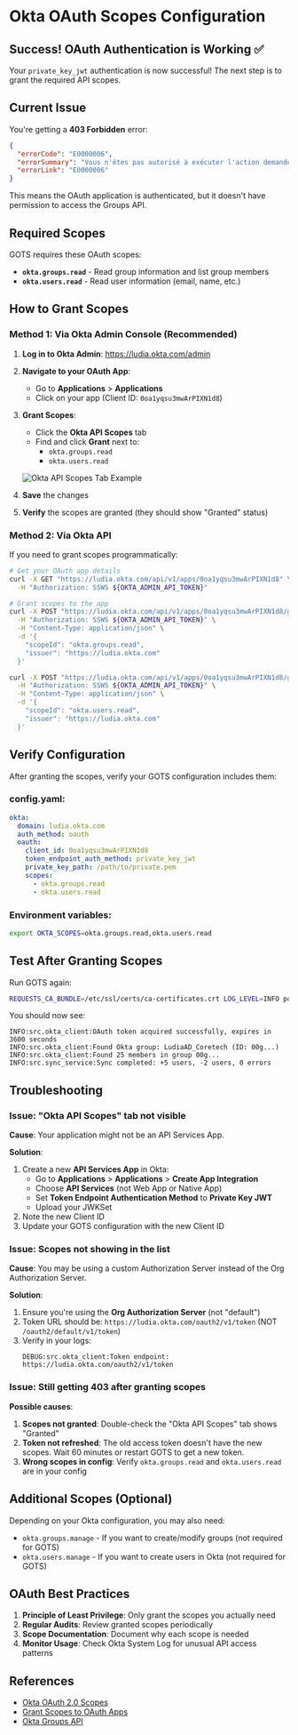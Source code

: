 # Okta OAuth Scopes Configuration

## Success! OAuth Authentication is Working ✅

Your `private_key_jwt` authentication is now successful! The next step is to grant the required API scopes.

## Current Issue

You're getting a **403 Forbidden** error:

```json
{
  "errorCode": "E0000006",
  "errorSummary": "Vous n'êtes pas autorisé à exécuter l'action demandée.",
  "errorLink": "E0000006"
}
```

This means the OAuth application is authenticated, but it doesn't have permission to access the Groups API.

## Required Scopes

GOTS requires these OAuth scopes:

- **`okta.groups.read`** - Read group information and list group members
- **`okta.users.read`** - Read user information (email, name, etc.)

## How to Grant Scopes

### Method 1: Via Okta Admin Console (Recommended)

1. **Log in to Okta Admin**: https://ludia.okta.com/admin

2. **Navigate to your OAuth App**:
   - Go to **Applications** > **Applications**
   - Click on your app (Client ID: `0oa1yqsu3mwArPIXN1d8`)

3. **Grant Scopes**:
   - Click the **Okta API Scopes** tab
   - Find and click **Grant** next to:
     - `okta.groups.read`
     - `okta.users.read`

   ![Okta API Scopes Tab Example](https://developer.okta.com/docs/guides/implement-oauth-for-okta/main/static/grant-scopes.png)

4. **Save** the changes

5. **Verify** the scopes are granted (they should show "Granted" status)

### Method 2: Via Okta API

If you need to grant scopes programmatically:

```bash
# Get your OAuth app details
curl -X GET "https://ludia.okta.com/api/v1/apps/0oa1yqsu3mwArPIXN1d8" \
  -H "Authorization: SSWS ${OKTA_ADMIN_API_TOKEN}"

# Grant scopes to the app
curl -X POST "https://ludia.okta.com/api/v1/apps/0oa1yqsu3mwArPIXN1d8/grants" \
  -H "Authorization: SSWS ${OKTA_ADMIN_API_TOKEN}" \
  -H "Content-Type: application/json" \
  -d '{
    "scopeId": "okta.groups.read",
    "issuer": "https://ludia.okta.com"
  }'

curl -X POST "https://ludia.okta.com/api/v1/apps/0oa1yqsu3mwArPIXN1d8/grants" \
  -H "Authorization: SSWS ${OKTA_ADMIN_API_TOKEN}" \
  -H "Content-Type: application/json" \
  -d '{
    "scopeId": "okta.users.read",
    "issuer": "https://ludia.okta.com"
  }'
```

## Verify Configuration

After granting the scopes, verify your GOTS configuration includes them:

### config.yaml:

```yaml
okta:
  domain: ludia.okta.com
  auth_method: oauth
  oauth:
    client_id: 0oa1yqsu3mwArPIXN1d8
    token_endpoint_auth_method: private_key_jwt
    private_key_path: /path/to/private.pem
    scopes:
      - okta.groups.read
      - okta.users.read
```

### Environment variables:

```bash
export OKTA_SCOPES=okta.groups.read,okta.users.read
```

## Test After Granting Scopes

Run GOTS again:

```bash
REQUESTS_CA_BUNDLE=/etc/ssl/certs/ca-certificates.crt LOG_LEVEL=INFO poetry run python -m src.main
```

You should now see:

```
INFO:src.okta_client:OAuth token acquired successfully, expires in 3600 seconds
INFO:src.okta_client:Found Okta group: LudiaAD_Coretech (ID: 00g...)
INFO:src.okta_client:Found 25 members in group 00g...
INFO:src.sync_service:Sync completed: +5 users, -2 users, 0 errors
```

## Troubleshooting

### Issue: "Okta API Scopes" tab not visible

**Cause**: Your application might not be an API Services App.

**Solution**:
1. Create a new **API Services App** in Okta:
   - Go to **Applications** > **Applications** > **Create App Integration**
   - Choose **API Services** (not Web App or Native App)
   - Set **Token Endpoint Authentication Method** to **Private Key JWT**
   - Upload your JWKSet
2. Note the new Client ID
3. Update your GOTS configuration with the new Client ID

### Issue: Scopes not showing in the list

**Cause**: You may be using a custom Authorization Server instead of the Org Authorization Server.

**Solution**:
1. Ensure you're using the **Org Authorization Server** (not "default")
2. Token URL should be: `https://ludia.okta.com/oauth2/v1/token` (NOT `/oauth2/default/v1/token`)
3. Verify in your logs:
   ```
   DEBUG:src.okta_client:Token endpoint: https://ludia.okta.com/oauth2/v1/token
   ```

### Issue: Still getting 403 after granting scopes

**Possible causes**:
1. **Scopes not granted**: Double-check the "Okta API Scopes" tab shows "Granted"
2. **Token not refreshed**: The old access token doesn't have the new scopes. Wait 60 minutes or restart GOTS to get a new token.
3. **Wrong scopes in config**: Verify `okta.groups.read` and `okta.users.read` are in your config

## Additional Scopes (Optional)

Depending on your Okta configuration, you may also need:

- `okta.groups.manage` - If you want to create/modify groups (not required for GOTS)
- `okta.users.manage` - If you want to create users in Okta (not required for GOTS)

## OAuth Best Practices

1. **Principle of Least Privilege**: Only grant the scopes you actually need
2. **Regular Audits**: Review granted scopes periodically
3. **Scope Documentation**: Document why each scope is needed
4. **Monitor Usage**: Check Okta System Log for unusual API access patterns

## References

- [Okta OAuth 2.0 Scopes](https://developer.okta.com/docs/guides/implement-oauth-for-okta/main/#scopes-and-supported-endpoints)
- [Grant Scopes to OAuth Apps](https://developer.okta.com/docs/guides/implement-oauth-for-okta/main/#grant-scopes-for-your-app)
- [Okta Groups API](https://developer.okta.com/docs/reference/api/groups/)
